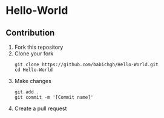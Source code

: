 # Hello-World
## Contribution
1. Fork this repository
2. Clone your fork
   ```
   git clone https://github.com/babichgh/Hello-World.git
   cd Hello-World
   ```
3. Make changes
   ```
   git add .
   git commit -m '[Commit name]'
   ```
4. Create a pull request
